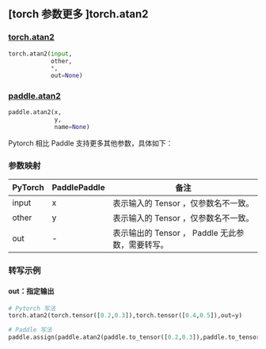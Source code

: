 ## [torch 参数更多 ]torch.atan2
### [torch.atan2](https://pytorch.org/docs/stable/generated/torch.atan2.html#torch.atan2)

```python
torch.atan2(input,
            other,
            *,
            out=None)
```

### [paddle.atan2](https://www.paddlepaddle.org.cn/documentation/docs/zh/api/paddle/atan2_cn.html)

```python
paddle.atan2(x,
             y,
             name=None)
```

Pytorch 相比 Paddle 支持更多其他参数，具体如下：

### 参数映射
| PyTorch       | PaddlePaddle | 备注                                                   |
| ------------- | ------------ | ------------------------------------------------------ |
| input | x | 表示输入的 Tensor ，仅参数名不一致。  |
| other | y | 表示输入的 Tensor ，仅参数名不一致。  |
| out | -  | 表示输出的 Tensor ， Paddle 无此参数，需要转写。    |


### 转写示例
#### out：指定输出
```python
# Pytorch 写法
torch.atan2(torch.tensor([0.2,0.3]),torch.tensor([0.4,0.5]),out=y)

# Paddle 写法
paddle.assign(paddle.atan2(paddle.to_tensor([0.2,0.3]),paddle.to_tensor([0.4,0.5])),y)
```
